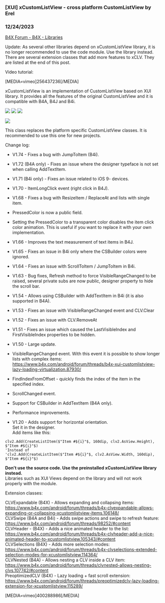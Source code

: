 ###  [XUI] xCustomListView - cross platform CustomListView by Erel
### 12/24/2023
[B4X Forum - B4X - Libraries](https://www.b4x.com/android/forum/threads/84501/)

Update: As several other libraries depend on xCustomListView library, it is no longer recommended to use the code module. Use the library instead. There are several extension classes that add more features to xCLV. They are listed at the end of this post.  
  
Video tutorial:  
  
[MEDIA=vimeo]256437236[/MEDIA]  
  
xCustomListView is an implementation of CustomListView based on XUI library. It provides all the features of the original CustomListView and it is compatible with B4A, B4J and B4i.  
  
![](https://www.b4x.com/basic4android/images/SS-2017-09-27_11.15.59.png) ![](https://www.b4x.com/basic4android/images/SS-2017-09-27_11.16.26.png) ![](https://www.b4x.com/basic4android/images/SS-2017-09-27_11.16.50.png)  
  
![](https://www.b4x.com/basic4android/images/SS-2017-12-27_16.20.44.png)  
  
This class replaces the platform specific CustomListView classes. It is recommended to use this one for new projects.  
  
Change log:  
  
- V1.74 - Fixes a bug with JumpToItem (B4i).  
- V1.72 (B4A only) - Fixes an issue where the designer typeface is not set when calling AddTextItem.  
- V1.71 (B4i only) - Fixes an issue related to iOS 9- devices.  
- V1.70 - ItemLongClick event (right click in B4J).  
- V1.68 - Fixes a bug with ResizeItem / ReplaceAt and lists with single item.  
- PressedColor is now a public field.  
- Setting the PressedColor to a transparent color disables the item click color animation. This is useful if you want to replace it with your own implementation.  
- V1.66 - Improves the text measurement of text items in B4J.  
- V1.65 - Fixes an issue in B4i only where the CSBuilder colors were ignored.  
- V1.64 - Fixes an issue with ScrollToItem / JumpToItem in B4i.  
- V1.63 - Bug fixes, Refresh method to force VisibleRangeChanged to be raised, several private subs are now public, designer property to hide the scroll bar.  
- V1.54 - Allows using CSBuilder with AddTextItem in B4i (it is also supported in B4A).  
- V1.53 - Fixes an issue with VisibleRangeChanged event and CLV.Clear  
- V1.52 - Fixes an issue with CLV.RemoveAt  
- V1.51 - Fixes an issue which caused the LastVisibleIndex and FirstVisibleIndex properties to be hidden.  
  
- V1.50 - Large update.  

- VisibleRangeChanged event. With this event it is possible to show longer lists with complex items: <https://www.b4x.com/android/forum/threads/b4x-xui-customlistview-lazy-loading-virtualization.87930/>
- FindIndexFromOffset - quickly finds the index of the item in the specified index.
- ScrollChanged event.
- Support for CSBuilder in AddTextItem (B4A only).
- Performance improvements.

- V1.20 - Adds support for horizontal orientation.  
Set it in the designer.  
Add items like this:  

```B4X
clv2.Add(CreateListItem($"Item #${i}"$, 160dip, clv2.AsView.Height), $"Item #${i}"$)  
'Instead of  
'clv2.Add(CreateListItem($"Item #${i}"$, clv2.AsView.Width, 160dip), $"Item #${i}"$)
```

  
  
**Don't use the source code. Use the preinstalled xCustomListView library instead.**   
Libraries such as XUI Views depend on the library and will not work properly with the module.  
  
Extension classes:  
  
CLVExpandable (B4X) - Allows expanding and collapsing items: <https://www.b4x.com/android/forum/threads/b4x-clvexpandable-allows-expanding-or-collapsing-xcustomlistview-items.106148/>  
CLVSwipe (B4A and B4i) - Adds swipe actions and swipe to refresh feature: <https://www.b4x.com/android/forum/threads/98252/#content>  
CLVHeader - (B4X) - Adds a nice animated header to the list: <https://www.b4x.com/android/forum/threads/b4x-clvheader-add-a-nice-animated-header-to-xcustomlistview.105343/#content>  
CLVSelections (B4X) - Adds more selection modes: <https://www.b4x.com/android/forum/threads/b4x-clvselections-extended-selection-modes-for-xcustomlistview.114364/>  
CLVNested (B4A) - Allows nesting a CLV inside a CLV item: <https://www.b4x.com/android/forum/threads/clvnested-allows-nesting-clvs.107742/#content>  
PreoptimizedCLV (B4X) - Lazy loading + fast scroll extension: <https://www.b4x.com/android/forum/threads/preoptimizedclv-lazy-loading-extension-for-xcustomlistview.115289/>  
  
[MEDIA=vimeo]400288986[/MEDIA]